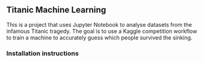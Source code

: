 ## Titanic Machine Learning

This is a project that uses Jupyter Notebook to analyse datasets from the infamous Titanic tragedy. The goal is to use a Kaggle competition workflow to train a machine to accurately guess which people survived the sinking.

### Installation instructions